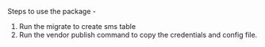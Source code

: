 Steps to use the package - 
1. Run the migrate to create sms table
2. Run the vendor publish command to copy the credentials and config file.
